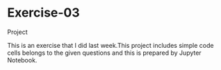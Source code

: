 # Exercise-03
Project

This is an exercise that I did last week.This project includes simple code cells belongs to the given questions and this is prepared by Jupyter Notebook.
